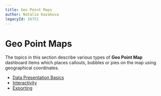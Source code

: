 ```yaml
---
title: Geo Point Maps
author: Natalia Kazakova
legacyId: 16751
---
```

# Geo Point Maps
The topics in this section describe various types of **Geo Point Map** dashboard items which places callouts, bubbles or pies on the map using geographical coordinates.
* [Data Presentation Basics](geo-point-maps/data-presentation-basics.md)
* [Interactivity](geo-point-maps/interactivity.md)
* [Exporting](geo-point-maps/exporting.md)